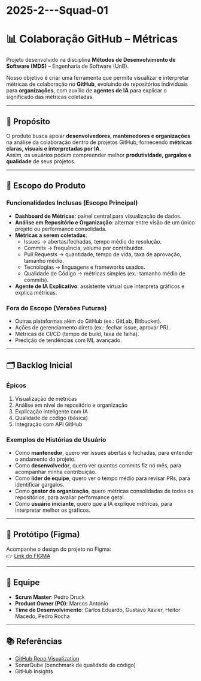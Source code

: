# 2025-2---Squad-01

# 📊 Colaboração GitHub – Métricas

Projeto desenvolvido na disciplina **Métodos de Desenvolvimento de Software (MDS)** – Engenharia de Software (UnB).

Nosso objetivo é criar uma ferramenta que permita visualizar e interpretar métricas de colaboração no **GitHub**, evoluindo de repositórios individuais para **organizações**, com auxílio de **agentes de IA** para explicar o significado das métricas coletadas.

---

## 🚀 Propósito
O produto busca apoiar **desenvolvedores, mantenedores e organizações** na análise da colaboração dentro de projetos GitHub, fornecendo **métricas claras, visuais e interpretadas por IA**.  
Assim, os usuários podem compreender melhor **produtividade, gargalos e qualidade** de seus projetos.

---

## 📌 Escopo do Produto

### Funcionalidades Inclusas (Escopo Principal)
- **Dashboard de Métricas**: painel central para visualização de dados.  
- **Análise em Repositório e Organização**: alternar entre visão de um único projeto ou performance consolidada.  
- **Métricas a serem coletadas**:  
  - Issues → abertas/fechadas, tempo médio de resolução.  
  - Commits → frequência, volume por contribuidor.  
  - Pull Requests → quantidade, tempo de vida, taxa de aprovação, tamanho médio.  
  - Tecnologias → linguagens e frameworks usados.  
  - Qualidade de Código → métricas simples (ex.: tamanho médio de commits).  
- **Agente de IA Explicativo**: assistente virtual que interpreta gráficos e explica métricas.  

### Fora do Escopo (Versões Futuras)
- Outras plataformas além do GitHub (ex.: GitLab, Bitbucket).  
- Ações de gerenciamento direto (ex.: fechar issue, aprovar PR).  
- Métricas de CI/CD (tempo de build, taxa de falha).  
- Predição de tendências com ML avançado.  

---

## 🗂️ Backlog Inicial

### Épicos
1. Visualização de métricas  
2. Análise em nível de repositório e organização  
3. Explicação inteligente com IA  
4. Qualidade de código (básica)  
5. Integração com API GitHub  

### Exemplos de Histórias de Usuário
- Como **mantenedor**, quero ver issues abertas e fechadas, para entender o andamento do projeto.  
- Como **desenvolvedor**, quero ver quantos commits fiz no mês, para acompanhar minha contribuição.  
- Como **líder de equipe**, quero ver o tempo médio para revisar PRs, para identificar gargalos.  
- Como **gestor de organização**, quero métricas consolidadas de todos os repositórios, para avaliar performance geral.  
- Como **usuário iniciante**, quero que a IA explique métricas, para interpretar melhor os gráficos.  

---

## 🎨 Protótipo (Figma)
Acompanhe o design do projeto no Figma:  
👉 [Link do FIGMA](https://www.figma.com/board/fuD1KRb6yGlJuFWPZSOWXx/Template-MDS?node-id=0-1&t=jP65B3v7rqapejoa-1)

---

## 👥 Equipe
- **Scrum Master**: Pedro Druck
- **Product Owner (PO)**: Marcos Antonio  
- **Time de Desenvolvimento**: Carlos Eduardo, Gustavo Xavier, Heitor Macedo, Pedro Rocha   

---

## 📚 Referências
- [GitHub Repo Visualization](https://githubnext.com/projects/repo-visualization/#explore-for-yourself)  
- SonarQube (benchmark de qualidade de código)  
- GitHub Insights  

